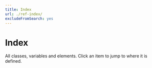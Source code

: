 ```yaml
---
title: Index
url: ./ref-index/
excludeFromSearch: yes
---
```


# Index

All classes, variables and elements. Click an item to jump to where it is defined.

<ul id="index-of-everything" role="list" 
  class="list-of-links textcolumns" style="--col-width: 16ch"></ul>
